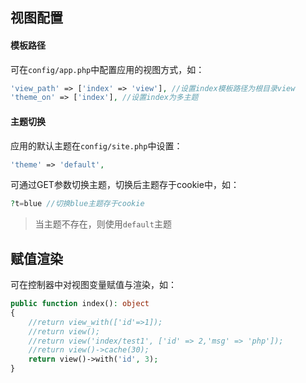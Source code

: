 ## 视图配置

#### 模板路径

可在`config/app.php`中配置应用的视图方式，如：

```php
'view_path' => ['index' => 'view'], //设置index模板路径为根目录view
'theme_on' => ['index'], //设置index为多主题
```
#### 主题切换

应用的默认主题在`config/site.php`中设置：

```php
'theme' => 'default',
```

可通过GET参数切换主题，切换后主题存于cookie中，如：

```php
?t=blue //切换blue主题存于cookie
```

>当主题不存在，则使用`default`主题

## 赋值渲染

可在控制器中对视图变量赋值与渲染，如：

```php
public function index(): object
{
    //return view_with(['id'=>1]);     
    //return view();
    //return view('index/test1', ['id' => 2,'msg' => 'php']);
    //return view()->cache(30);
    return view()->with('id', 3);
}
```
